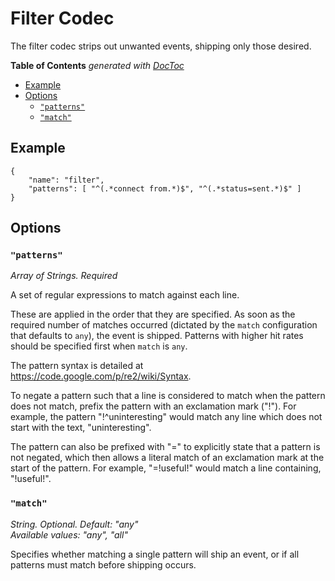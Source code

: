 # Filter Codec

The filter codec strips out unwanted events, shipping only those desired.

<!-- START doctoc generated TOC please keep comment here to allow auto update -->
<!-- DON'T EDIT THIS SECTION, INSTEAD RE-RUN doctoc TO UPDATE -->
**Table of Contents**  *generated with [DocToc](https://github.com/thlorenz/doctoc)*

- [Example](#example)
- [Options](#options)
  - [`"patterns"`](#patterns)
  - [`"match"`](#match)

<!-- END doctoc generated TOC please keep comment here to allow auto update -->

## Example

	{
		"name": "filter",
		"patterns": [ "^(.*connect from.*)$", "^(.*status=sent.*)$" ]
	}

## Options

### `"patterns"`

*Array of Strings. Required*

A set of regular expressions to match against each line.

These are applied in the order that they are specified. As soon as the required
number of matches occurred (dictated by the `match` configuration that defaults
to `any`), the event is shipped. Patterns with higher hit rates should be
specified first when `match` is `any`.

The pattern syntax is detailed at https://code.google.com/p/re2/wiki/Syntax.

To negate a pattern such that a line is considered to match when the pattern
does not match, prefix the pattern with an exclamation mark ("!"). For example,
the pattern "!^uninteresting" would match any line which does not start with the
text, "uninteresting".

The pattern can also be prefixed with "=" to explicitly state that a pattern is
not negated, which then allows a literal match of an exclamation mark at the
start of the pattern. For example, "=!useful!" would match a line containing,
"!useful!".

### `"match"`

*String. Optional. Default: "any"*  
*Available values: "any", "all"*

Specifies whether matching a single pattern will ship an event, or if all
patterns must match before shipping occurs.
